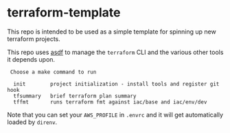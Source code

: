 # terraform-template

This repo is intended to be used as a simple template for spinning up new terraform projects.

This repo uses [asdf](https://asdf-vm.com/) to manage the `terraform` CLI and the various other tools it depends upon.

```
 Choose a make command to run

  init        project initialization - install tools and register git hook
  tfsummary   brief terraform plan summary
  tffmt       runs terraform fmt against iac/base and iac/env/dev
```

Note that you can set your `AWS_PROFILE` in `.envrc` and it will get automatically loaded by `direnv`.
